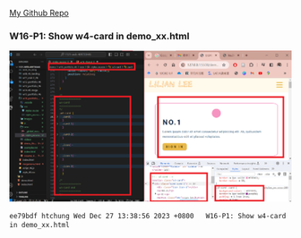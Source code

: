 [My Github Repo](https://github.com/lilian71702/1121-web-409730446)

### W16-P1: Show w4-card in demo_xx.html
 
![](w16-p1.png)
 
```
ee79bdf htchung Wed Dec 27 13:38:56 2023 +0800   W16-P1: Show w4-card in demo_xx.html
```